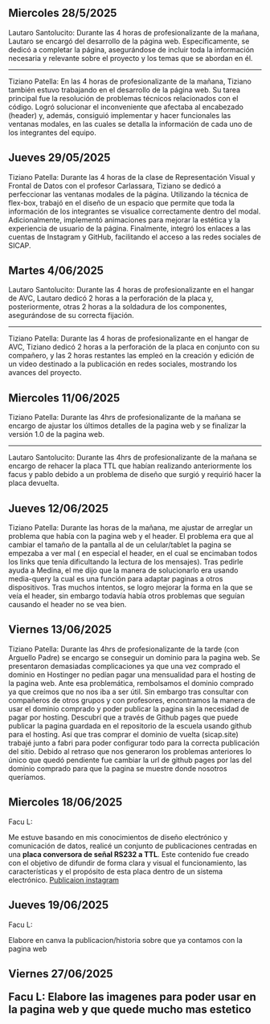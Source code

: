 <h2>Miercoles 28/5/2025</h2>
Lautaro Santolucito:
Durante las 4 horas de profesionalizante de la mañana, Lautaro se encargó del desarrollo de la página web. Específicamente, se dedicó a completar la página, asegurándose de incluir toda la información necesaria y relevante sobre el proyecto y los temas que se abordan en él.

---

Tiziano Patella:
En las 4 horas de profesionalizante de la mañana, Tiziano también estuvo trabajando en el desarrollo de la página web. Su tarea principal fue la resolución de problemas técnicos relacionados con el código. Logró solucionar el inconveniente que afectaba al encabezado (header) y, además, consiguió implementar y hacer funcionales las ventanas modales, en las cuales se detalla la información de cada uno de los integrantes del equipo.

<h2>Jueves 29/05/2025 </h2>

Tiziano Patella:
Durante las 4 horas de la clase de Representación Visual y Frontal de Datos con el profesor Carlassara, Tiziano se dedicó a perfeccionar las ventanas modales de la página. Utilizando la técnica de flex-box, trabajó en el diseño de un espacio que permite que toda la información de los integrantes se visualice correctamente dentro del modal. Adicionalmente, implementó animaciones para mejorar la estética y la experiencia de usuario de la página. Finalmente, integró los enlaces a las cuentas de Instagram y GitHub, facilitando el acceso a las redes sociales de SICAP.

<h2>Martes 4/06/2025</h2>

Lautaro Santolucito: Durante las 4 horas de profesionalizante en el hangar de AVC, Lautaro dedicó 2 horas a la perforación de la placa y, posteriormente, otras 2 horas a la soldadura de los componentes, asegurándose de su correcta fijación.

---

Tiziano Patella: Durante las 4 horas de profesionalizante en el hangar de AVC, Tiziano dedicó 2 horas a la perforación de la placa en conjunto con su compañero, y las 2 horas restantes las empleó en la creación y edición de un video destinado a la publicación en redes sociales, mostrando los avances del proyecto.

<h2>Miercoles 11/06/2025</h2>
Tiziano Patella: Durante las 4hrs de profesionalizante de la mañana se encargo de ajustar los últimos detalles de la pagina web y se finalizar la versión 1.0 de la pagina web. 

---

Lautaro Santolucito: Durante las 4hrs de profesionalizante de la mañana se encargo de rehacer la placa TTL que habían realizando anteriormente los facus y pablo debido a un problema de diseño que surgió y requirió hacer la placa devuelta.

<h2>Jueves 12/06/2025</h2>

Tiziano Patella: Durante las horas de la mañana, me ajustar de arreglar un  problema que había con la pagina web y el header. El problema era que al cambiar el tamaño de la pantalla al de un celular/tablet la pagina se empezaba a ver mal ( en especial el header, en el cual se encimaban todos los links que tenía dificultando la lectura de los mensajes). Tras pedirle ayuda a Medina, el me dijo que la manera de solucionarlo era usando media-query la cual es una función para adaptar paginas a otros dispositivos. Tras muchos intentos, se logro mejorar la forma en la que se veía el header, sin embargo todavía había otros problemas que seguían causando el header no se vea bien. 

<h2>Viernes 13/06/2025</h2>

Tiziano Patella: Durante las 4hrs de profesionalizante de la tarde (con Arguello Padre) se encargo se conseguir un dominio para la pagina web. Se presentaron demasiadas complicaciones ya que una vez comprado el dominio en Hostinger no pedían pagar una mensualidad para el hosting de la pagina web. Ante esa problemática, rembolsamos el dominio comprado ya que creímos que no nos iba a ser útil. Sin embargo tras consultar con compañeros  de otros grupos y con profesores, encontramos la manera de usar el dominio comprado y poder publicar la pagina sin la necesidad de pagar por hosting.  Descubrí que a través de Github pages que puede publicar la pagina guardada en el repositorio de la escuela usando github para el hosting. Así que tras comprar el dominio de vuelta (sicap.site) trabajé junto a fabri para poder configurar todo para la correcta publicación del sitio. Debido al retraso que nos generaron los problemas anteriores lo único que quedó pendiente fue cambiar la url de github pages por las del dominio comprado para que la pagina se muestre  donde nosotros queríamos. 

<h2>Miercoles 18/06/2025</h2>

Facu L:

Me estuve basando en mis conocimientos de diseño electrónico y comunicación de datos, realicé un conjunto de publicaciones centradas en una **placa conversora de señal RS232 a TTL**. Este contenido fue creado con el objetivo de difundir de forma clara y visual el funcionamiento, las características y el propósito de esta placa dentro de un sistema electrónico.
<a href="https://www.instagram.com/p/DLDcrjmur0s/?img_index=1">Publicaion instagram</a>

<h2>Jueves 19/06/2025</h2>

Facu L:

Elabore en canva la publicacion/historia sobre que ya contamos con la pagina web

<h2>Viernes 27/06/2025

Facu L:
Elabore las imagenes para poder usar en la pagina web y que quede mucho mas estetico 